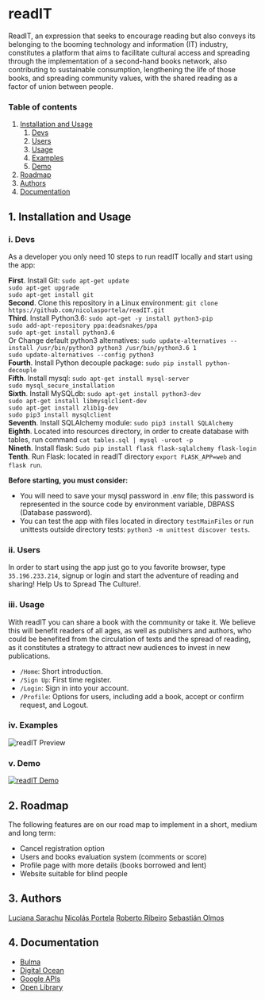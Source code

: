 # readIT

ReadIT, an expression that seeks to encourage reading but also conveys its belonging to the booming technology and information (IT) industry, constitutes a platform that aims to facilitate cultural access and spreading through the implementation of a second-hand books network, also contributing to sustainable consumption, lengthening the life of those books, and spreading community values, with the shared reading as a factor of union between people.

### Table of contents
1. [Installation and Usage](#1)
   1. [Devs](#11)
   2. [Users](#12)
   3. [Usage](#13)
   4. [Examples](#14)
   5. [Demo](#15)
2. [Roadmap](#2)
3. [Authors](#3)
4. [Documentation](#4)

## 1. Installation and Usage <a name="1"></a>

### i. Devs <a name="11"></a>
As a developer you only need 10 steps to run readIT locally and start using the app:

**First**. Install Git: `sudo apt-get update`\
                         `sudo apt-get upgrade`\
                         `sudo apt-get install git`\
**Second**. Clone this repository in a Linux environment: `git clone https://github.com/nicolasportela/readIT.git`\
**Third**. Install Python3.6: `sudo apt-get -y install python3-pip`\
                              `sudo add-apt-repository ppa:deadsnakes/ppa`\
                              `sudo apt-get install python3.6`\
           Or Change default python3 alternatives: `sudo update-alternatives --install /usr/bin/python3 python3 /usr/bin/python3.6 1`\
                                                   `sudo update-alternatives --config python3`\
**Fourth**. Install Python decouple package: `sudo pip install python-decouple`\
**Fifth**. Install mysql: `sudo apt-get install mysql-server`\
                           `sudo mysql_secure_installation`\
**Sixth**. Install MySQLdb: `sudo apt-get install python3-dev`\
                            `sudo apt-get install libmysqlclient-dev`\
                            `sudo apt-get install zlib1g-dev`\
                            `sudo pip3 install mysqlclient`\
**Seventh**. Install SQLAlchemy module: `sudo pip3 install SQLAlchemy`\
**Eighth**. Located into resources directory, in order to create database with tables, run command `cat tables.sql | mysql -uroot -p`\
**Nineth**. Install flask: `Sudo pip install flask flask-sqlalchemy flask-login`\
**Tenth**. Run Flask: located in readIT directory  `export FLASK_APP=web` and `flask run`.


**Before starting, you must consider:**
* You will need to save your mysql password in .env file; this password is represented in the source code by environment variable, DBPASS (Database password).
* You can test the app with files located in directory `testMainFiles` or run unittests outside directory tests: `python3 -m unittest discover tests`.

### ii. Users <a name="12"></a>
In order to start using the app just go to you favorite browser, type `35.196.233.214`, signup or login and start the adventure of reading and sharing! Help Us to Spread The Culture!.

### iii. Usage <a name="13"></a>
With readIT you can share a book with the community or take it. We believe this will benefit readers of all ages, as well as publishers and authors, who could be benefited from the circulation of texts and the spread of reading, as it constitutes a strategy to attract new audiences to invest in new publications.

* `/Home`: Short introduction.
* `/Sign Up`: First time register.
* `/Login`: Sign in into your account.
* `/Profile`: Options for users, including add a book, accept or confirm request, and Logout.

### iv. Examples <a name="14"></a>
![readIT Preview](https://i.imgur.com/nNdilzd.jpg)

### v. Demo <a name="15"></a>
[![readIT Demo](https://lh3.googleusercontent.com/pw/ACtC-3ejrphnMJ9rzNUVoOf9Hf83tpynsSYMg3RqoTqf8OwlyDEyUe93jKSwxVgo0Tzpykrk8JI5LpYwwJ0PJJnputa_-CwQFMiVbrocqNLUkFLSfd02uRTDP3uR0rZsHzbOzgx5RX-_Lt1bgjWZUO7Sbvg=w1280-h720-no?authuser=0)](https://youtu.be/EZbmrCQOGHA)

## 2. Roadmap <a name="2"></a>

The following features are on our road map to implement in a short, medium and long term:   
   - Cancel registration option
   - Users and books evaluation system (comments or score)
   - Profile page with more details (books borrowed and lent)
   - Website suitable for blind people

## 3. Authors <a name="3"></a>
   [Luciana Sarachu](https://github.com/luciana-sarachu)
   [Nicolás Portela](https://github.com/nicolasportela)
   [Roberto Ribeiro](https://github.com/ribeiro-uy)
   [Sebastián Olmos](https://github.com/sebastian-olmos)


## 4. Documentation <a name="4"></a>
* [Bulma](https://bulma.io/)
* [Digital Ocean](https://do.co/3gx7Kqy)
* [Google APIs](https://www.googleapis.com)
* [Open Library](https://openlibrary.org/isbn)
</br>